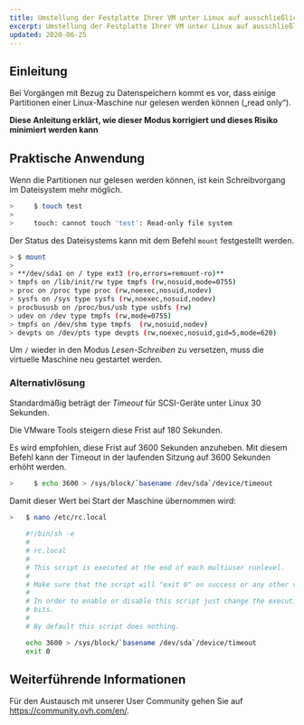 ```yaml
---
title: Umstellung der Festplatte Ihrer VM unter Linux auf ausschließliche Leseberechtigung verhindern
excerpt: Umstellung der Festplatte Ihrer VM unter Linux auf ausschließliche Leseberechtigung verhindern
updated: 2020-06-25
---
```


## Einleitung

Bei Vorgängen mit Bezug zu Datenspeichern kommt es vor, dass einige Partitionen einer Linux-Maschine nur gelesen werden können („read only“).

**Diese Anleitung erklärt, wie dieser Modus korrigiert und dieses Risiko minimiert werden kann**

## Praktische Anwendung

Wenn die Partitionen nur gelesen werden können, ist kein Schreibvorgang im Dateisystem mehr möglich.

```sh
>     $ touch test
>
>     touch: cannot touch 'test': Read-only file system
```

Der Status des Dateisystems kann mit dem Befehl `mount` festgestellt werden. 

```sh
> $ mount
>
> **/dev/sda1 on / type ext3 (ro,errors=remount-ro)**
> tmpfs on /lib/init/rw type tmpfs (rw,nosuid,mode=0755)
> proc on /proc type proc (rw,noexec,nosuid,nodev)
> sysfs on /sys type sysfs (rw,noexec,nosuid,nodev)
> procbususb on /proc/bus/usb type usbfs (rw)
> udev on /dev type tmpfs (rw,mode=0755)
> tmpfs on /dev/shm type tmpfs  (rw,nosuid,nodev)
> devpts on /dev/pts type devpts (rw,noexec,nosuid,gid=5,mode=620)
```

Um `/` wieder in den Modus *Lesen-Schreiben* zu versetzen, muss die virtuelle Maschine neu gestartet werden.

### Alternativlösung

Standardmäßig beträgt der *Timeout* für SCSI-Geräte unter Linux 30 Sekunden.

Die VMware Tools steigern diese Frist auf 180 Sekunden.

Es wird empfohlen, diese Frist auf 3600 Sekunden anzuheben. Mit diesem Befehl kann der Timeout in der laufenden Sitzung auf 3600 Sekunden erhöht werden.

```sh
>     $ echo 3600 > /sys/block/`basename /dev/sda`/device/timeout
```

Damit dieser Wert bei Start der Maschine übernommen wird:

```sh
>   $ nano /etc/rc.local 
	
	#!/bin/sh -e
	#
	# rc.local
	#
	# This script is executed at the end of each multiuser runlevel.
	#
	# Make sure that the script will "exit 0" on success or any other value on error.
	#
	# In order to enable or disable this script just change the execution
	# bits.
	#
	# By default this script does nothing.

	echo 3600 > /sys/block/`basename /dev/sda`/device/timeout
	exit 0
```

## Weiterführende Informationen

Für den Austausch mit unserer User Community gehen Sie auf <https://community.ovh.com/en/>.
